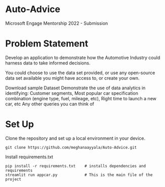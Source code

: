 # Auto-Advice
Microsoft Engage Mentorship 2022 - Submission 


# Problem Statement
Develop an application to demonstrate how the Automotive Industry could harness data to take informed decisions.

You could choose to use the data set provided, or use any open-source data set available you might have access to, or create your own.

Download sample Dataset
Demonstrate the use of data analytics in identifying:
Customer segments, Most popular car specification combination (engine type, fuel, mileage, etc), Right time to launch a new car, etc
Any other queries you can think of


# Set Up

Clone the repository and set up a local environment in your device. 

```
git clone https://github.com/meghanaayyala/Auto-Advice.git

```

Install requirements.txt

```
pip install -r requirements.txt    # installs dependencies and requirements
streamlit run appcar.py            # This is the main file of the project
```

